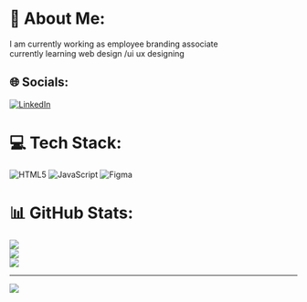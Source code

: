 # 💫 About Me:
I am currently working as employee branding associate <br>currently learning web design /ui ux designing 


## 🌐 Socials:
[![LinkedIn](https://img.shields.io/badge/LinkedIn-%230077B5.svg?logo=linkedin&logoColor=white)](https://linkedin.com/in/https://www.linkedin.com/in/muthulaxmi-ramachandran-84206723a?lipi=urn%3Ali%3Apage%3Ad_flagship3_profile_view_base_contact_details%3BPUip3m%2FGSMmhqJIrzTxmJQ%3D%3D) 

# 💻 Tech Stack:
![HTML5](https://img.shields.io/badge/html5-%23E34F26.svg?style=for-the-badge&logo=html5&logoColor=white) ![JavaScript](https://img.shields.io/badge/javascript-%23323330.svg?style=for-the-badge&logo=javascript&logoColor=%23F7DF1E) ![Figma](https://img.shields.io/badge/figma-%23F24E1E.svg?style=for-the-badge&logo=figma&logoColor=white)
# 📊 GitHub Stats:
![](https://github-readme-stats.vercel.app/api?username=Muthulaxmi-R&theme=dark&hide_border=false&include_all_commits=false&count_private=false)<br/>
![](https://nirzak-streak-stats.vercel.app/?user=Muthulaxmi-R&theme=dark&hide_border=false)<br/>
![](https://github-readme-stats.vercel.app/api/top-langs/?username=Muthulaxmi-R&theme=dark&hide_border=false&include_all_commits=false&count_private=false&layout=compact)

---
[![](https://visitcount.itsvg.in/api?id=Muthulaxmi-R&icon=0&color=0)](https://visitcount.itsvg.in)

<!-- Proudly created with GPRM ( https://gprm.itsvg.in ) -->
